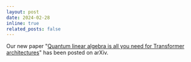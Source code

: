 ```yaml
---
layout: post
date: 2024-02-28
inline: true
related_posts: false
---
```


Our new paper "[Quantum linear algebra is all you need for Transformer architectures](https://arxiv.org/abs/2402.16714)" has been posted on arXiv.
